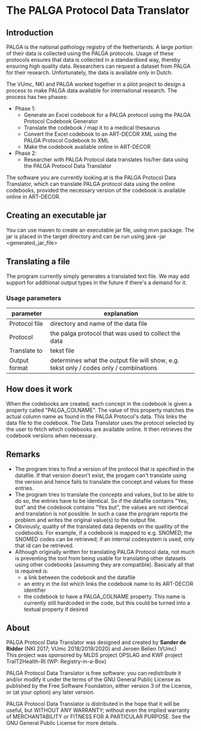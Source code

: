 # The PALGA Protocol Data Translator
## Introduction
PALGA is the national pathology registry of the Netherlands. A large portion of their data is collected using the PALGA protocols. Usage of these protocols ensures that data is collected in a standardised way, thereby ensuring high quality data. Researchers can request a dataset from PALGA for their research. Unfortunately, the data is available only in Dutch. 

The VUmc, NKI and PALGA worked together in a pilot project to design a process to make PALGA data available for international research. The process has two phases:
* Phase 1: 
    * Generate an Excel codebook for a PALGA protocol using the PALGA Protocol Codebook Generator
    * Translate the codebook / map it to a medical thesaurus
    * Convert the Excel codebook to an ART-DECOR XML using the PALGA Protocol Codebook to XML
    * Make the codebook available online in ART-DECOR 
* Phase 2:
    * Researcher with PALGA Protocol data translates his/her data using the PALGA Protocol Data Translator

The software you are currently looking at is the PALGA Protocol Data Translator, which can translate PALGA protocol data using the online codebooks, provided the necessary version of the codebook is available online in ART-DECOR.

## Creating an executable jar
You can use maven to create an executable jar file, using mvn package. The jar is placed in the target directory and can be run using java -jar <generated_jar_file>

## Translating a file
The program currently simply generates a translated text file. We may add support for additional output types in the future if there's a demand for it. 

### Usage parameters
| parameter | explanation | 
| --- | --- | 
| Protocol file | directory and name of the data file |
| Protocol | the palga protocol that was used to collect the data |
| Translate to | tekst file |
| Output format | determines what the output file will show, e.g. tekst only / codes only / combinations |

## How does it work
When the codebooks are created, each concept in the codebook is given a property called "PALGA_COLNAME". The value of this property matches the actual column name as found in the PALGA Protocol's data. This links the data file to the codebook. The Data Translator uses the protocol selected by the user to fetch which codebooks are available online. It then retrieves the codebook versions when necessary.    

## Remarks
* The program tries to find a version of the protocol that is specified in the datafile. If that version doesn't exist, the progam can't translate using the version and hence fails to translate the concept and values for these entries. 
* The program tries to translate the concepts and values, but to be able to do so, the entries have to be identical. So if the datafile contains "Yes, but" and the codebook contains "Yes but", the values are not identical and translation is not possible. In such a case the program reports the problem and writes the original value(s) to the output file.
* Obviously, quality of the translated data depends on the quallity of the codebooks. For example, if a codebook is mapped to e.g. SNOMED, the SNOMED codes can be retrieved; if an internal codesystem is used, only that id can be retrieved. 
* Although originally written for translating PALGA Protocol data, not much is preventing the tool from being usable for translating other datasets using other codebooks (assuming they are compatible). Basically all that is required is:
    * a link between the codebook and the datafile 
    * an entry in the list which links the codebook name to its ART-DECOR identifier
    * the codebook to have a PALGA_COLNAME property. This name is currently still hardcoded in the code, but this could be turned into a textual property if desired 

## About
PALGA Protocol Data Translator was designed and created by **Sander de Ridder** (NKI 2017; VUmc 2018/2019/2020) and Jeroen Belien (VUmc)<br>
This project was sponsored by MLDS project OPSLAG and KWF project TraIT2Health-RI (WP: Registry-in-a-Box)<br>

PALGA Protocol Data Translator is free software: you can redistribute it and/or modify it under the terms of the GNU General Public License as published by the Free Software Foundation, either version 3 of the License, or (at your option) any later version.

PALGA Protocol Data Translator is distributed in the hope that it will be useful, but WITHOUT ANY WARRANTY; without even the implied warranty of MERCHANTABILITY or FITNESS FOR A PARTICULAR PURPOSE.  See the GNU General Public License for more details.